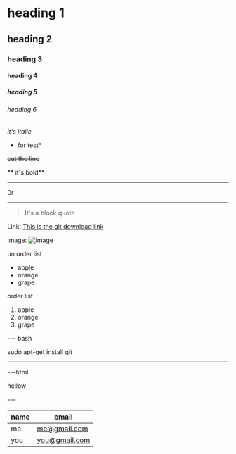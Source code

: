 <!-- heading -->
# heading 1
## heading 2
### heading 3
#### heading 4
##### heading 5
###### heading 6

<!-- italic -->
*it's italic*
* for test*


<!-- cut line-->
~~cut the line~~

<!--strong/bold -->
** it's bold**

<!-- horizontal line specify -->

---
0r
___ 

<!-- blockquote-->
> It's a block quote

<!-- link/url-->
Link: 
[ This is the git download link](https://git-scm.com/download/win)

<!-- images -->
image:
![image](https://markdown-here.com/img/icon256.png)

<!-- ul( un order list) -->
un order list

* apple
* orange
* grape



<!-- ol(order list) -->
order list

1. apple
1. orange
1. grape


<!-- code -->

--- bash

sudo apt-get install git 

---

---html
<p> hellow </p>
---

<!-- table-->

|name | email       |
|-----|-------------|
|me   |me@gmail.com |
|you  |you@gmail.com|










